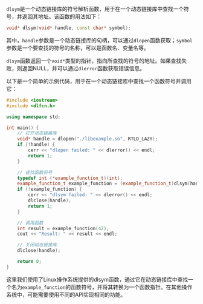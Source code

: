 `dlsym`是一个动态链接库的符号解析函数，用于在一个动态链接库中查找一个符号，并返回其地址。该函数的用法如下：

```cpp
void* dlsym(void* handle, const char* symbol);
```

其中，`handle`参数是一个动态链接库的句柄，可以通过`dlopen`函数获取；`symbol`参数是一个要查找的符号的名称，可以是函数名、变量名等。

`dlsym`函数返回一个`void*`类型的指针，指向所查找的符号的地址。如果查找失败，则返回NULL，并可以通过`dlerror`函数获取错误信息。

以下是一个简单的示例代码，用于在一个动态链接库中查找一个函数符号并调用它：

```cpp
#include <iostream>
#include <dlfcn.h>

using namespace std;

int main() {
    // 打开动态链接库
    void* handle = dlopen("./libexample.so", RTLD_LAZY);
    if (!handle) {
        cerr << "dlopen failed: " << dlerror() << endl;
        return 1;
    }

    // 查找函数符号
    typedef int (*example_function_t)(int);
    example_function_t example_function = (example_function_t)dlsym(handle, "example_function");
    if (!example_function) {
        cerr << "dlsym failed: " << dlerror() << endl;
        dlclose(handle);
        return 1;
    }

    // 调用函数
    int result = example_function(42);
    cout << "Result: " << result << endl;

    // 关闭动态链接库
    dlclose(handle);

    return 0;
}
```

这里我们使用了Linux操作系统提供的dlsym函数，通过它在动态链接库中查找一个名为`example_function`的函数符号，并将其转换为一个函数指针。在其他操作系统中，可能需要使用不同的API实现相同的功能。